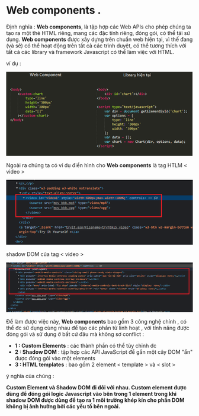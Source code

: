 # Web components .

Định nghĩa : **Web components**, là tập hợp các Web APIs cho phép chúng ta tạo ra một thẻ HTML riêng, mang các đặc tính riêng, đóng gói, có thể tái sử dụng. **Web components** được xây dựng trên chuẩn web hiện tại, vì thế đang (và sẽ) có thể hoạt động trên tất cả các trình duyệt, có thể tương thích với tất cả các library và framework Javascript có thể làm việc với HTML.

ví dụ :

![webComponent](https://github.com/mana147/JavaScript/blob/main/js-web-components/img/webComponent.png?raw=true)

Ngoài ra chúng ta có ví dụ điển hình cho **Web components** là tag HTLM < video >

![tagVideoHtml](https://github.com/mana147/JavaScript/blob/main/js-web-components/img/tagVideoHtml.png?raw=true)

shadow DOM của tag < video >

![tagVideoHtmlDOM](https://github.com/mana147/JavaScript/blob/main/js-web-components/img/tagVideoHtmlDOM.png?raw=true)


Để làm được việc này, **Web components** bao gồm 3 công nghệ chính , có thể đc sử dụng cùng nhau để tạo các phần tử linh hoạt , với tính năng được đóng gói và sử dụng ở bất cứ đâu mà không sơ conflict :

- **1 : Custom Elements** : các thành phần có thể tùy chỉnh đc
- **2 : Shadow DOM** : tập hợp các API JavaScript để gắn một cây DOM "ẩn" được đóng gói vào một elements 
- **3 : HTML templates** : bao gồm 2 element < template > và < slot >

ý nghĩa của chúng : 

**Custom Element và Shadow DOM đi đôi với nhau. Custom element được dùng để đóng gói logic Javascript vào bên trong 1 element trong khi shadow DOM được dùng để tạo ra 1 môi trường khép kín cho phần DOM không bị ảnh hưởng bởi các yếu tố bên ngoài.**
